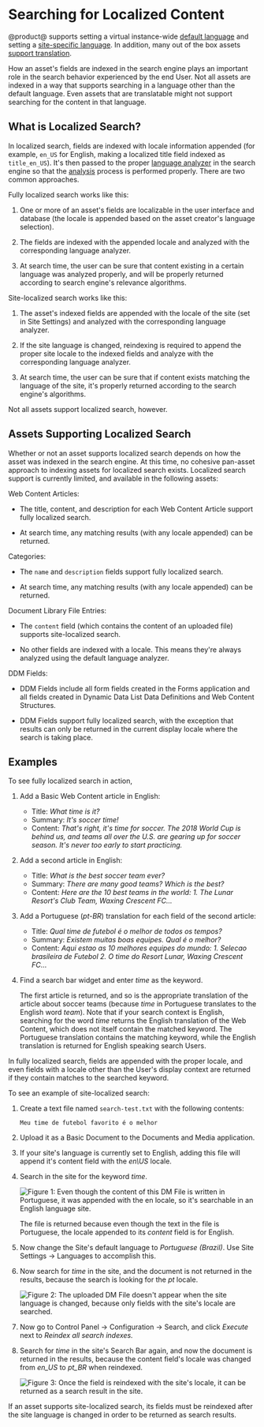 # Searching for Localized Content [](id=searching-for-localized-content)

@product@ supports setting a virtual instance-wide 
[default language](/discover/portal/-/knowledge_base/7-1/miscellaneous-settings#miscellaneous-display-settings) <!-- update when available on 7.2-->
and setting a 
[site-specific language](/discover/portal/-/knowledge_base/7-1/social-settings-and-languages#languages). <!-- Update to 7.2 when available-->
In addition, many out of the box assets 
[support translation](/discover/portal/-/knowledge_base/7-1/other-content-options#localizing-content).
<!--update link to 7.2 -->

How an asset's fields are indexed in the search engine plays an important role
in the search behavior experienced by the end User. Not all assets are indexed
in a way that supports searching in a language other than the default language.
Even assets that are translatable might not support searching for the content in
that language.

## What is Localized Search? [](id=what-is-localized-search)

In localized search, fields are indexed with locale information appended (for
example, `en_US` for English, making a localized title field indexed as
`title_en_US`). It's then passed to the proper 
[language analyzer](https://www.elastic.co/guide/en/elasticsearch/reference/6.5/analysis-lang-analyzer.html) 
in the search engine so that the 
[analysis](https://www.elastic.co/guide/en/elasticsearch/reference/6.5/analysis.html) 
process is performed properly. There are two common approaches.

Fully localized search works like this:

1.  One or more of an asset's fields are localizable in the user interface and
    database (the locale is appended based on the asset creator's language
    selection).

2.  The fields are indexed with the appended locale and analyzed with the
    corresponding language analyzer.

3.  At search time, the user can be sure that content existing in a certain
    language was analyzed properly, and will be properly returned according to
    search engine's relevance algorithms.

Site-localized search works like this:

1.  The asset's indexed fields are appended with the locale of the site (set in
    Site Settings) and analyzed with the corresponding language analyzer.

2.  If the site language is changed, reindexing is required to append the proper
    site locale to the indexed fields and analyze with the corresponding
    language analyzer.

2.  At search time, the user can be sure that if content exists matching the
    language of the site, it's properly returned according to the search
    engine's algorithms.

Not all assets support localized search, however.

## Assets Supporting Localized Search [](id=assets-supporting-localized-search)

Whether or not an asset supports localized search depends on how the asset was
indexed in the search engine. At this time, no cohesive pan-asset approach to
indexing assets for localized search exists. Localized search support is
currently limited, and available in the following assets:

Web Content Articles: 

- The title, content, and description for each Web Content Article support
    fully localized search.

- At search time, any matching results (with any locale appended) can be
    returned.

Categories:

- The `name` and `description` fields support fully localized search.

- At search time, any matching results (with any locale appended) can be
    returned.

Document Library File Entries:

- The `content` field (which contains the content of an uploaded file) supports
    site-localized search.

- No other fields are indexed with a locale. This means they're always analyzed
    using the default language analyzer.

DDM Fields:

- DDM Fields include all form fields created in the Forms application and all
    fields created in Dynamic Data List Data Definitions and Web Content
    Structures. 

- DDM Fields support fully localized search, with the exception that results can
    only be returned in the current display locale where the search is taking
    place.

## Examples [](id=examples)

To see fully localized search in action,

1.  Add a Basic Web Content article in English:

    - Title: _What time is it?_
    - Summary: _It's soccer time!_
    - Content: _That's right, it's time for soccer. The 2018 World Cup is behind
        us, and teams all over the U.S. are gearing up for soccer season. It's
        never too early to start practicing._

2.  Add a second article in English:

    - Title: _What is the best soccer team ever?_
    - Summary: _There are many good teams? Which is the best?_
    - Content: _Here are the 10 best teams in the world: 1. The Lunar Resort's
        Club Team, Waxing Crescent FC..._

3.  Add a Portuguese (_pt-BR_) translation for each field of the second article:

    - Title: _Qual time de futebol é o melhor de todos os tempos?_
    - Summary: _Existem muitas boas equipes. Qual é o melhor?_
    - Content: _Aqui estao as 10 melhores equipes do mundo: 1. Selecao
        brasileira de Futebol 2. O time do Resort Lunar, Waxing Crescent FC..._

4.  Find a search bar widget and enter _time_ as the keyword.

    The first article is returned, and so is the appropriate translation of the
    article about soccer teams (because _time_ in Portuguese translates to the
    English word _team_). Note that if your search context is English, searching
    for the word _time_ returns the English translation of the Web Content,
    which does not itself contain the matched keyword. The Portuguese
    translation contains the matching keyword, while the English translation is
    returned for English speaking search Users.

In fully localized search, fields are appended with the proper locale, and even
fields with a locale other than the User's display context are returned if they
contain matches to the searched keyword.

To see an example of site-localized search:

1.  Create a text file named `search-test.txt` with the following contents: 

        Meu time de futebol favorito é o melhor

2. Upload it as a Basic Document to the Documents and Media application.

3.  If your site's language is currently set to English, adding this file will
    append it's content field with the _en\US_ locale. 

4.  Search in the site for the keyword _time_.

    ![Figure 1: Even though the content of this DM File is written in Portuguese, it was appended with the _en_ locale, so it's searchable in an English language site.](../../images/search-site-localized1.png)

    The file is returned because even though the text in the file is
    Portuguese, the locale appended to its _content_ field is for English.

5.  Now change the Site's default language to _Portuguese (Brazil)_.
    Use Site Settings &rarr; Languages to accomplish this.

6. Now search for _time_ in the site, and the document is not returned in the
   results, because the search is looking for the _pt_ locale.

   ![Figure 2: The uploaded DM File doesn't appear when the site language is changed, because only fields with the site's locale are searched.](../../images/search-site-localized2.png)

7.  Now go to Control Panel &rarr; Configuration &rarr; Search, and click
    *Execute* next to _Reindex all search indexes._

8. Search for _time_ in the site's Search Bar again, and now the document is
   returned in the results, because the content field's locale was changed
   from _en\_US_ to _pt\_BR_ when reindexed.

   ![Figure 3: Once the field is reindexed with the site's locale, it can be returned as a search result in the site.](../../images/search-site-localized3.png)

If an asset supports site-localized search, its fields must be reindexed after
the site language is changed in order to be returned as search results.

